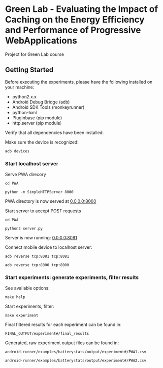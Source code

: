 # Green Lab - Evaluating the Impact of Caching on the Energy Efficiency and Performance of Progressive WebApplications
Project for Green Lab course


## Getting Started

Before executing the experiments, please have the following installed on your machine:

* python2.x.x
* Android Debug Bridge (adb)
* Android SDK Tools (monkeyrunner)
* python-lxml
* Pluginbase (pip module)
* http.server (pip module)

Verify that all dependencies have been installed.

Make sure the device is recognized:
```
adb devices
```

### Start localhost server


Serve PWA direcory

```
cd PWA
```
```
python -m SimpleHTTPServer 8000
```
PWA directory is now served at [0.0.0.0:8000](http://0.0.0.0:8000/)

Start server to accept POST requests

```
cd PWA
```
```
python3 server.py
```

Server is now running: [0.0.0.0:8081](http://0.0.0.0:8081/)

Connect mobile device to localhost server:
```
adb reverse tcp:8081 tcp:8081
```
```
adb reverse tcp:8000 tcp:8000
```

### Start experiments: generate experiments, filter results

See available options:
```
make help
```

Start experiments, filter:
```
make experiment
```

Final filtered results for each experiment can be found in:
```
FINAL_OUTPUT/experiment#/final_results
```

Generated, raw experiment output files can be found in:
```
android-runner/examples/batterystats/output/experiment#/PWA1.csv
```
```
android-runner/examples/batterystats/output/experiment#/PWA2.csv
```
